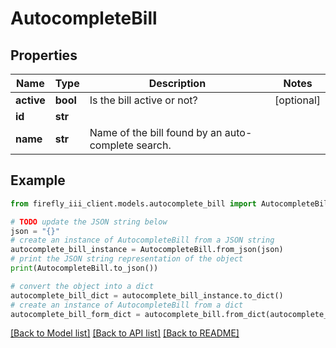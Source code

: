 # AutocompleteBill


## Properties

Name | Type | Description | Notes
------------ | ------------- | ------------- | -------------
**active** | **bool** | Is the bill active or not? | [optional] 
**id** | **str** |  | 
**name** | **str** | Name of the bill found by an auto-complete search. | 

## Example

```python
from firefly_iii_client.models.autocomplete_bill import AutocompleteBill

# TODO update the JSON string below
json = "{}"
# create an instance of AutocompleteBill from a JSON string
autocomplete_bill_instance = AutocompleteBill.from_json(json)
# print the JSON string representation of the object
print(AutocompleteBill.to_json())

# convert the object into a dict
autocomplete_bill_dict = autocomplete_bill_instance.to_dict()
# create an instance of AutocompleteBill from a dict
autocomplete_bill_form_dict = autocomplete_bill.from_dict(autocomplete_bill_dict)
```
[[Back to Model list]](../README.md#documentation-for-models) [[Back to API list]](../README.md#documentation-for-api-endpoints) [[Back to README]](../README.md)


